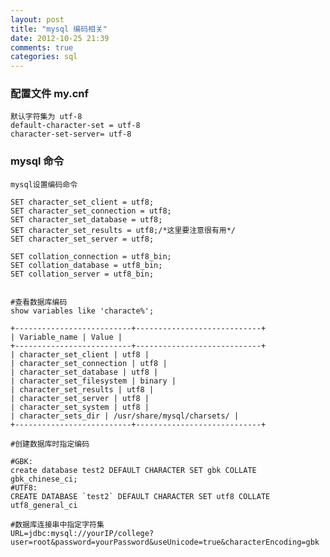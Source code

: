 ```yaml
---
layout: post
title: "mysql 编码相关"
date: 2012-10-25 21:39
comments: true
categories: sql
---
```

### 配置文件 my.cnf ###

	默认字符集为 utf-8
	default-character-set = utf-8
	character-set-server= utf-8

### mysql 命令 ###
	mysql设置编码命令 

	SET character_set_client = utf8; 
	SET character_set_connection = utf8; 
	SET character_set_database = utf8; 
	SET character_set_results = utf8;/*这里要注意很有用*/ 
	SET character_set_server = utf8; 

	SET collation_connection = utf8_bin; 
	SET collation_database = utf8_bin; 
	SET collation_server = utf8_bin; 


	#查看数据库编码
	show variables like 'characte%';

	+--------------------------+----------------------------+
	| Variable_name | Value |
	+--------------------------+----------------------------+
	| character_set_client | utf8 | 
	| character_set_connection | utf8 | 
	| character_set_database | utf8 | 
	| character_set_filesystem | binary | 
	| character_set_results | utf8 | 
	| character_set_server | utf8 | 
	| character_set_system | utf8 | 
	| character_sets_dir | /usr/share/mysql/charsets/ | 
	+--------------------------+----------------------------+

	#创建数据库时指定编码

	#GBK: 
	create database test2 DEFAULT CHARACTER SET gbk COLLATE gbk_chinese_ci;
	#UTF8: 
	CREATE DATABASE `test2` DEFAULT CHARACTER SET utf8 COLLATE utf8_general_ci

	#数据库连接串中指定字符集
	URL=jdbc:mysql://yourIP/college?user=root&password=yourPassword&useUnicode=true&characterEncoding=gbk
